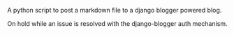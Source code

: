 A python script to post a markdown file to a django blogger powered blog.

On hold while an issue is resolved with the django-blogger auth mechanism.